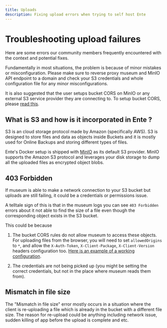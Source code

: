 ```yaml
---
title: Uploads
description: Fixing upload errors when trying to self host Ente
---
```


# Troubleshooting upload failures

Here are some errors our community members frequently encountered with the
context and potential fixes.

Fundamentally in most situations, the problem is because of minor mistakes or
misconfiguration. Please make sure to reverse proxy museum and MinIO API
endpoint to a domain and check your S3 credentials and whole configuration
file for any minor misconfigurations.

It is also suggested that the user setups bucket CORS on MinIO or any external
S3 service provider they are connecting to. To setup bucket CORS, please [read
this](/self-hosting/troubleshooting/bucket-cors).

## What is S3 and how is it incorporated in Ente ?

S3 is an cloud storage protocol made by Amazon (specifically AWS). S3 is designed to store
files and data as objects inside Buckets and it is mostly used for Online
Backups and storing different types of files.

Ente's Docker setup is shipped with [MinIO](https://min.io/) as its default S3 provider.
MinIO supports the Amazon S3 protocol and leverages your disk storage to
dump all the uploaded files as encrypted object blobs.

## 403 Forbidden

If museum is able to make a network connection to your S3 bucket but
uploads are still failing, it could be a credentials or permissions issue.

A telltale sign of this is that in the museum logs you can see `403 Forbidden`
errors about it not able to find the size of a file even though the
corresponding object exists in the S3 bucket.

This could be because

1.  The bucket CORS rules do not allow museum to access these objects. For
    uploading files from the browser, you will need to set `allowedOrigins` to
    `*`, and allow the `X-Auth-Token`, `X-Client-Package`, `X-Client-Version`
    headers configuration too. [Here is an example of a working
    configuration](https://github.com/ente-io/ente/discussions/1764#discussioncomment-9478204).

2.  The credentials are not being picked up (you might be setting the correct
    credentials, but not in the place where museum reads them from).

## Mismatch in file size

The "Mismatch in file size" error mostly occurs in a situation where the client is re-uploading a file which is already in the bucket with a different
file size. The reason for re-upload could be anything including network issue,
sudden killing of app before the upload is complete and etc.
